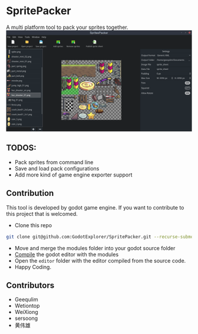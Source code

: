 # SpritePacker
A multi platform tool to pack your sprites together.
![Screenshot](screenshots/screen1.png)

## TODOS:
- Pack sprites from command line
- Save and load pack configurations
- Add more kind of game engine exporter support

## Contribution

This tool is developed by godot game engine. If you want to contribute to this project that is welcomed.

- Clone this repo
```bash
git clone git@github.com:GodotExplorer/SpritePacker.git --recurse-submodules
```
- Move and merge the modules folder into your godot source folder
- [Compile](http://docs.godotengine.org/en/3.0/development/compiling/index.html) the godot editor with the modules
- Open the `editor` folder with the editor compiled from the source code.
- Happy Coding.

## Contributors

- Geequlim
- Wetiontop
- WeiXiong
- sersoong
- 黄伟雄